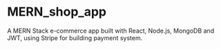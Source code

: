 # MERN_shop_app

A MERN Stack e-commerce app built with React, Node.js, MongoDB and JWT, using Stripe for building payment system.
